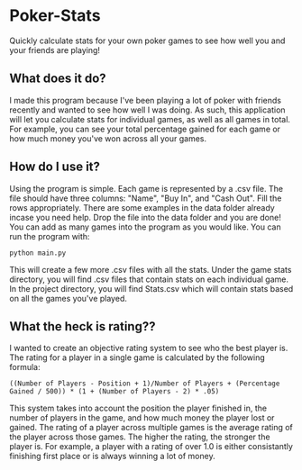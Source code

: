 # Poker-Stats
Quickly calculate stats for your own poker games to see how well you and your friends are playing!
## What does it do?
I made this program because I've been playing a lot of poker with friends recently and wanted to see how well I was doing. As such, this application will let you calculate stats for individual games, as well as all games in total. For example, you can see your total percentage gained for each game or how much money you've won across all your games.
## How do I use it?
Using the program is simple. Each game is represented by a .csv file. The file should have three columns: "Name", "Buy In", and "Cash Out". Fill the rows appropriately. There are some examples in the data folder already incase you need help. Drop the file into the data folder and you are done! You can add as many games into the program as you would like. You can run the program with:
```
python main.py
```
This will create a few more .csv files with all the stats. Under the game stats directory, you will find .csv files that contain stats on each individual game. In the project directory, you will find Stats.csv which will contain stats based on all the games you've played.
## What the heck is rating??
I wanted to create an objective rating system to see who the best player is. The rating for a player in a single game is calculated by the following formula:
```
((Number of Players - Position + 1)/Number of Players + (Percentage Gained / 500)) * (1 + (Number of Players - 2) * .05) 
```
This system takes into account the position the player finished in, the number of players in the game, and how much money the player lost or gained. The rating of a player across multiple games is the average rating of the player across those games. The higher the rating, the stronger the player is. For example, a player with a rating of over 1.0 is either consistantly finishing first place or is always winning a lot of money. 
